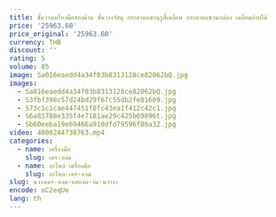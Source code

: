 ```yaml
---
title: ชั้นวางเครื่องมือสองด้าน ชั้นวางวัสดุ กระดานแขวนรูสี่เหลี่ยม กระดานแขวนกล่อง เคลื่อนย้ายได้
price: '25963.60'
price_original: '25963.60'
currency: THB
discount: ''
rating: 5
volume: 85
image: Sa016eaedd4a34f03b8313128ce82062bQ.jpg
images:
  - Sa016eaedd4a34f03b8313128ce82062bQ.jpg
  - S3fbf398c57d24bd29f67c55db2fe81609.jpg
  - S73c1c1cae447451f8fc43ea1f412c42c1.jpg
  - S6a81788e335f4e7181ae29c425b69896t.jpg
  - Sb60eeba19e69466a918dfd79596f86a3Z.jpg
video: 4000244738763.mp4
categories:
  - name: เครื่องมือ
    slug: เคร-องม
  - name: อะไหล่ เครื่องมือ
    slug: อะไหล-เคร-องม
slug: นวางเคร-องม-อสองด-าน-นวางว
encode: oC2eqUe
lang: th
---
```

  